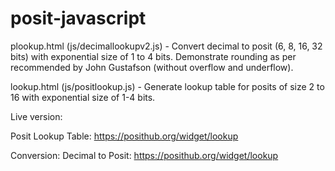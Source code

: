 # posit-javascript

plookup.html (js/decimallookupv2.js) - Convert decimal to posit (6, 8, 16, 32 bits) with exponential size of 1 to 4 bits. Demonstrate rounding as per recommended by John Gustafson (without overflow and underflow). 

lookup.html (js/positlookup.js) - Generate lookup table for posits of size 2 to 16 with exponential size of 1-4 bits.

Live version:

Posit Lookup Table: https://posithub.org/widget/lookup 

Conversion: Decimal to Posit: https://posithub.org/widget/lookup
